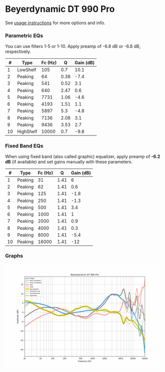 # Beyerdynamic DT 990 Pro
See [usage instructions](https://github.com/jaakkopasanen/AutoEq#usage) for more options and info.

### Parametric EQs
You can use filters 1-5 or 1-10. Apply preamp of -6.8 dB or -6.8 dB, respectively.

|   # | Type      |   Fc (Hz) |    Q |   Gain (dB) |
|-----|-----------|-----------|------|-------------|
|   1 | LowShelf  |       105 | 0.7  |        10.1 |
|   2 | Peaking   |        64 | 0.38 |        -7.4 |
|   3 | Peaking   |       541 | 0.52 |         3.1 |
|   4 | Peaking   |       640 | 2.47 |         0.6 |
|   5 | Peaking   |      7731 | 1.06 |        -4.6 |
|   6 | Peaking   |      4193 | 1.51 |         1.1 |
|   7 | Peaking   |      5897 | 5.3  |        -4.8 |
|   8 | Peaking   |      7136 | 2.08 |         3.1 |
|   9 | Peaking   |      9436 | 3.53 |         2.7 |
|  10 | HighShelf |     10000 | 0.7  |        -9.8 |

### Fixed Band EQs
When using fixed band (also called graphic) equalizer, apply preamp of **-6.2 dB** (if available) and set gains manually with these parameters.

|   # | Type    |   Fc (Hz) |    Q |   Gain (dB) |
|-----|---------|-----------|------|-------------|
|   1 | Peaking |        31 | 1.41 |         6   |
|   2 | Peaking |        62 | 1.41 |         0.6 |
|   3 | Peaking |       125 | 1.41 |        -1.8 |
|   4 | Peaking |       250 | 1.41 |        -1.3 |
|   5 | Peaking |       500 | 1.41 |         3.4 |
|   6 | Peaking |      1000 | 1.41 |         1   |
|   7 | Peaking |      2000 | 1.41 |         0.9 |
|   8 | Peaking |      4000 | 1.41 |         0.3 |
|   9 | Peaking |      8000 | 1.41 |        -5.4 |
|  10 | Peaking |     16000 | 1.41 |       -12   |

### Graphs
![](./Beyerdynamic%20DT%20990%20Pro.png)
